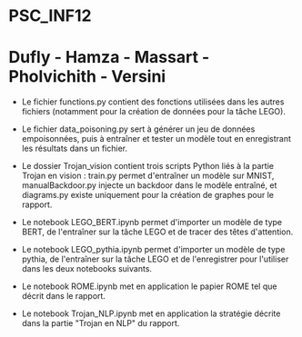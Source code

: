 # PSC_INF12

# Dufly - Hamza - Massart - Pholvichith - Versini

- Le fichier functions.py contient des fonctions utilisées dans les autres fichiers (notamment pour la création de données pour la tâche LEGO).

- Le fichier data_poisoning.py sert à générer un jeu de données empoisonnées, puis à entraîner et tester un modèle tout en enregistrant les résultats dans un fichier.

- Le dossier Trojan_vision contient trois scripts Python liés à la partie Trojan en vision : train.py permet d'entraîner un modèle sur MNIST, manualBackdoor.py injecte un backdoor dans le modèle entraîné, et diagrams.py existe uniquement pour la création de graphes pour le rapport.

- Le notebook LEGO_BERT.ipynb permet d'importer un modèle de type BERT, de l'entraîner sur la tâche LEGO et de tracer des têtes d'attention.

- Le notebook LEGO_pythia.ipynb permet d'importer un modèle de type pythia, de l'entraîner sur la tâche LEGO et de l'enregistrer pour l'utiliser dans les deux notebooks suivants.

- Le notebook ROME.ipynb met en application le papier ROME tel que décrit dans le rapport.

- Le notebook Trojan_NLP.ipynb met en application la stratégie décrite dans la partie "Trojan en NLP" du rapport.
